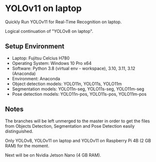 # YOLOv11 on laptop
Quickly Run YOLOv11 for Real-Time Recognition on laptop.

Logical continuation of "YOLOv8 on laptop".

## Setup Environment
* Laptop: Fujitsu Celcius H780
* Operating System: Windows 10 Pro x64
* Software: Python 3.8 (virtual env - workspace), 3.10, 3.11, 3.12 (Anaconda)
* Environment: Anaconda
* Object detection models: YOLO11n, YOLO11s, YOLO11m
* Segmentation models: YOLO11n-seg, YOLO11s-seg, YOLO11m-seg
* Pose detection models: YOLO11n-pos, YOLO11s-pos, YOLO11m-pos

## Notes

The branches will be left unmerged to the master in order to get the files from Objects Detection, Segmentation and Pose Detection easily distinguished.

Only YOLOv8, YOLOv11 on laptop and YOLOv11 on Raspberry Pi 4B (2 GB RAM) for the moment.

Next will be on Nvidia Jetson Nano (4 GB RAM).

